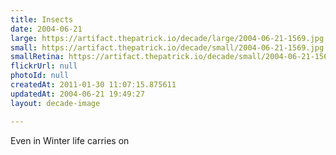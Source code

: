 ```yaml
---
title: Insects
date: 2004-06-21
large: https://artifact.thepatrick.io/decade/large/2004-06-21-1569.jpg
small: https://artifact.thepatrick.io/decade/small/2004-06-21-1569.jpg
smallRetina: https://artifact.thepatrick.io/decade/small/2004-06-21-1569@2x.jpg
flickrUrl: null
photoId: null
createdAt: 2011-01-30 11:07:15.875611
updatedAt: 2004-06-21 19:49:27
layout: decade-image

---
```

Even in Winter life carries on
